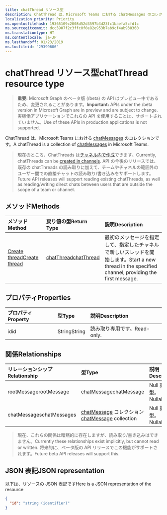 ```yaml
---
title: chatThread リソース型
description: ChatThread は、Microsoft Teams における chatMessages のコレクションです。
localization_priority: Priority
ms.openlocfilehash: 19365109c2008d52d3597b3d23fc1baefa5cfd1c
ms.sourcegitcommit: dcc5907f2c3ffc0f0e82e953b7ab9cf4ab938360
ms.translationtype: HT
ms.contentlocale: ja-JP
ms.lasthandoff: 01/23/2019
ms.locfileid: "29399606"
---
```

# <a name="chatthread-resource-type"></a><span data-ttu-id="4dcb4-103">chatThread リソース型</span><span class="sxs-lookup"><span data-stu-id="4dcb4-103">chatThread resource type</span></span>

> <span data-ttu-id="4dcb4-104">**重要:** Microsoft Graph のベータ版 (/beta) の API はプレビュー中であるため、変更されることがあります。</span><span class="sxs-lookup"><span data-stu-id="4dcb4-104">**Important:** APIs under the /beta version in Microsoft Graph are in preview and are subject to change.</span></span> <span data-ttu-id="4dcb4-105">実稼働アプリケーションでこれらの API を使用することは、サポートされていません。</span><span class="sxs-lookup"><span data-stu-id="4dcb4-105">Use of these APIs in production applications is not supported.</span></span>

<span data-ttu-id="4dcb4-106">ChatThread は、Microsoft Teams における [chatMessages](chatmessage.md) のコレクションです。</span><span class="sxs-lookup"><span data-stu-id="4dcb4-106">A chatThread is a collection of [chatMessages](chatmessage.md) in Microsoft Teams.</span></span>

> <span data-ttu-id="4dcb4-107">現在のところ、ChatThreads は[チャネル内で作成](../api/channel-post-chatthreads.md)できます。</span><span class="sxs-lookup"><span data-stu-id="4dcb4-107">Currently, chatThreads can be [created in channels](../api/channel-post-chatthreads.md).</span></span>  <span data-ttu-id="4dcb4-108">API の今後のリリースでは、既存の chatThreads の読み取りに加えて、チームやチャネルの範囲外のユーザー間での直接チャットの読み取り/書き込みをサポートします。</span><span class="sxs-lookup"><span data-stu-id="4dcb4-108">Future API releases will support reading existing chatThreads, as well as reading/writing direct chats between users that are outside the scope of a team or channel.</span></span>

## <a name="methods"></a><span data-ttu-id="4dcb4-109">メソッド</span><span class="sxs-lookup"><span data-stu-id="4dcb4-109">Methods</span></span>

| <span data-ttu-id="4dcb4-110">メソッド</span><span class="sxs-lookup"><span data-stu-id="4dcb4-110">Method</span></span>       | <span data-ttu-id="4dcb4-111">戻り値の型</span><span class="sxs-lookup"><span data-stu-id="4dcb4-111">Return Type</span></span>  |<span data-ttu-id="4dcb4-112">説明</span><span class="sxs-lookup"><span data-stu-id="4dcb4-112">Description</span></span>|
|:---------------|:--------|:----------|
|[<span data-ttu-id="4dcb4-113">Create thread</span><span class="sxs-lookup"><span data-stu-id="4dcb4-113">Create thread</span></span>](../api/channel-post-chatthreads.md) | [<span data-ttu-id="4dcb4-114">chatThread</span><span class="sxs-lookup"><span data-stu-id="4dcb4-114">chatThread</span></span>](chatthread.md) |<span data-ttu-id="4dcb4-115">最初のメッセージを指定して、指定したチャネルで新しいスレッドを開始します。</span><span class="sxs-lookup"><span data-stu-id="4dcb4-115">Start a new thread in the specified channel, providing the first message.</span></span>|

## <a name="properties"></a><span data-ttu-id="4dcb4-116">プロパティ</span><span class="sxs-lookup"><span data-stu-id="4dcb4-116">Properties</span></span>
| <span data-ttu-id="4dcb4-117">プロパティ</span><span class="sxs-lookup"><span data-stu-id="4dcb4-117">Property</span></span>     | <span data-ttu-id="4dcb4-118">型</span><span class="sxs-lookup"><span data-stu-id="4dcb4-118">Type</span></span>   |<span data-ttu-id="4dcb4-119">説明</span><span class="sxs-lookup"><span data-stu-id="4dcb4-119">Description</span></span>|
|:---------------|:--------|:----------|
|<span data-ttu-id="4dcb4-120">id</span><span class="sxs-lookup"><span data-stu-id="4dcb4-120">id</span></span>|<span data-ttu-id="4dcb4-121">String</span><span class="sxs-lookup"><span data-stu-id="4dcb4-121">String</span></span>| <span data-ttu-id="4dcb4-122">読み取り専用です。</span><span class="sxs-lookup"><span data-stu-id="4dcb4-122">Read-only.</span></span>|

## <a name="relationships"></a><span data-ttu-id="4dcb4-123">関係</span><span class="sxs-lookup"><span data-stu-id="4dcb4-123">Relationships</span></span>
| <span data-ttu-id="4dcb4-124">リレーションシップ</span><span class="sxs-lookup"><span data-stu-id="4dcb4-124">Relationship</span></span> | <span data-ttu-id="4dcb4-125">型</span><span class="sxs-lookup"><span data-stu-id="4dcb4-125">Type</span></span>   |<span data-ttu-id="4dcb4-126">説明</span><span class="sxs-lookup"><span data-stu-id="4dcb4-126">Description</span></span>|
|:---------------|:--------|:----------|
|<span data-ttu-id="4dcb4-127">rootMessage</span><span class="sxs-lookup"><span data-stu-id="4dcb4-127">rootMessage</span></span>|[<span data-ttu-id="4dcb4-128">chatMessage</span><span class="sxs-lookup"><span data-stu-id="4dcb4-128">chatMessage</span></span>](chatmessage.md)| <span data-ttu-id="4dcb4-129">Null 許容型。</span><span class="sxs-lookup"><span data-stu-id="4dcb4-129">Nullable.</span></span>|
|<span data-ttu-id="4dcb4-130">chatMessages</span><span class="sxs-lookup"><span data-stu-id="4dcb4-130">chatMessages</span></span>|<span data-ttu-id="4dcb4-131">[chatMessage](chatmessage.md) コレクション</span><span class="sxs-lookup"><span data-stu-id="4dcb4-131">[chatMessage](chatmessage.md) collection</span></span>| <span data-ttu-id="4dcb4-132">Null 許容型。</span><span class="sxs-lookup"><span data-stu-id="4dcb4-132">Nullable.</span></span>|

> <span data-ttu-id="4dcb4-133">現在、これらの関係は暗黙的に存在しますが、読み取り/書き込みはできません。</span><span class="sxs-lookup"><span data-stu-id="4dcb4-133">Currently these relationships exist implicitly, but cannot read or written.</span></span>  <span data-ttu-id="4dcb4-134">将来的に、ベータ版の API リリースでこの機能がサポートされます。</span><span class="sxs-lookup"><span data-stu-id="4dcb4-134">Future beta API releases will support this.</span></span>

## <a name="json-representation"></a><span data-ttu-id="4dcb4-135">JSON 表記</span><span class="sxs-lookup"><span data-stu-id="4dcb4-135">JSON representation</span></span>

<span data-ttu-id="4dcb4-136">以下は、リソースの JSON 表記です</span><span class="sxs-lookup"><span data-stu-id="4dcb4-136">Here is a JSON representation of the resource</span></span>

<!-- {
  "blockType": "resource",
  "optionalProperties": [
    "posts"
  ],
  "baseType": "microsoft.graph.entity",
  "@odata.type": "microsoft.graph.chatThread"
}-->

```json
{
  "id": "string (identifier)"
}

```


<!-- uuid: 8fcb5dbc-d5aa-4681-8e31-b001d5168d79
2015-10-25 14:57:30 UTC -->
<!-- {
  "type": "#page.annotation",
  "description": "chatThread resource",
  "keywords": "",
  "section": "documentation",
  "tocPath": ""
}-->
